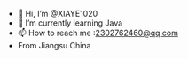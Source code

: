 - 👋 Hi, I’m @XIAYE1020
- 🌱 I’m currently learning Java
- 📫 How to reach me :2302762460@qq.com
- From Jiangsu China

<!---
XIAYE1020/XIAYE1020 is a ✨ special ✨ repository because its `README.md` (this file) appears on your GitHub profile.
You can click the Preview link to take a look at your changes.
--->
